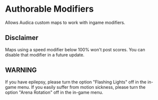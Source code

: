 # Authorable Modifiers
Allows Audica custom maps to work with ingame modifiers.

## Disclaimer
Maps using a speed modifier below 100% won't post scores. You can disable that modifier in a future update.

## WARNING
If you have epilepsy, please turn the option "Flashing Lights" off in the in-game menu.
If you easily suffer from motion sickness, please turn the option "Arena Rotation" off in the in-game menu.


